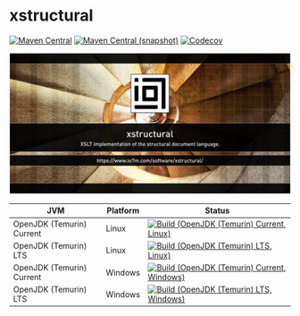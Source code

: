 xstructural
===

[![Maven Central](https://img.shields.io/maven-central/v/com.io7m.xstructural/com.io7m.xstructural.svg?style=flat-square)](http://search.maven.org/#search%7Cga%7C1%7Cg%3A%22com.io7m.xstructural%22)
[![Maven Central (snapshot)](https://img.shields.io/nexus/s/https/s01.oss.sonatype.org/com.io7m.xstructural/com.io7m.xstructural.svg?style=flat-square)](https://s01.oss.sonatype.org/content/repositories/snapshots/com/io7m/xstructural/)
[![Codecov](https://img.shields.io/codecov/c/github/io7m/xstructural.svg?style=flat-square)](https://codecov.io/gh/io7m/xstructural)

![xstructural](./src/site/resources/xstructural.jpg?raw=true)

| JVM | Platform | Status |
|-----|----------|--------|
| OpenJDK (Temurin) Current | Linux | [![Build (OpenJDK (Temurin) Current, Linux)](https://img.shields.io/github/actions/workflow/status/io7m/xstructural/main.linux.temurin.current.yml)](https://github.com/io7m/xstructural/actions?query=workflow%3Amain.linux.temurin.current)|
| OpenJDK (Temurin) LTS | Linux | [![Build (OpenJDK (Temurin) LTS, Linux)](https://img.shields.io/github/actions/workflow/status/io7m/xstructural/main.linux.temurin.lts.yml)](https://github.com/io7m/xstructural/actions?query=workflow%3Amain.linux.temurin.lts)|
| OpenJDK (Temurin) Current | Windows | [![Build (OpenJDK (Temurin) Current, Windows)](https://img.shields.io/github/actions/workflow/status/io7m/xstructural/main.windows.temurin.current.yml)](https://github.com/io7m/xstructural/actions?query=workflow%3Amain.windows.temurin.current)|
| OpenJDK (Temurin) LTS | Windows | [![Build (OpenJDK (Temurin) LTS, Windows)](https://img.shields.io/github/actions/workflow/status/io7m/xstructural/main.windows.temurin.lts.yml)](https://github.com/io7m/xstructural/actions?query=workflow%3Amain.windows.temurin.lts)|
